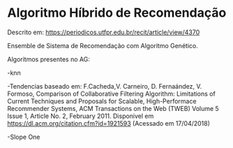 # Algoritmo Híbrido de Recomendação

Descrito em:
https://periodicos.utfpr.edu.br/recit/article/view/4370

Ensemble de Sistema de Recomendação com Algoritmo Genético.

Algoritmos presentes no AG:

-knn

-Tendencias baseado em: F.Cacheda,V. Carneiro, D. Fernaández, V. Formoso, Comparison of Collaborative Filtering Algorithm: Limitations of Current Techniques and Proposals for Scalable, High-Performace Recommender Systems, ACM Transactions on the Web (TWEB) Volume 5 Issue 1, Article No. 2, February 2011. Disponivel em https://dl.acm.org/citation.cfm?id=1921593 (Acessado em 17/04/2018) 

-Slope One
